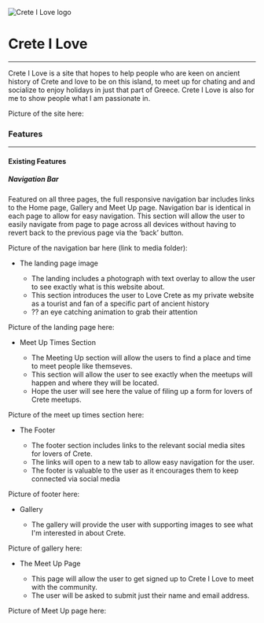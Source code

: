 ![Crete I Love logo](logo.png)

# Crete I Love

---

Crete I Love is a site that hopes to help people who are keen on ancient history of Crete and love to be on this island, to meet up for chating and and socialize to enjoy holidays in just that part of Greece. Crete I Love is also for me to show people what I am passionate in.

Picture of the site here:

### Features

---

#### Existing Features

##### Navigation Bar

Featured on all three pages, the full responsive navigation bar includes links to the Home page, Gallery and Meet Up page. Navigation bar is identical in each page to allow for easy navigation.
This section will allow the user to easily navigate from page to page across all devices without having to revert back to the previous page via the ‘back’ button.

Picture of the navigation bar here (link to media folder):

- The landing page image

  - The landing includes a photograph with text overlay to allow the user to see exactly what is this website about.
  - This section introduces the user to Love Crete as my private website as a tourist and fan of a specific part of ancient history
  - ?? an eye catching animation to grab their attention

Picture of the landing page here:

- Meet Up Times Section

  - The Meeting Up section will allow the users to find a place and time to meet people like themseves.
  - This section will allow the user to see exactly when the meetups will happen and where they will be located.
  - Hope the user will see here the value of filing up a form for lovers of Crete meetups.

Picture of the meet up times section here:

- The Footer

  - The footer section includes links to the relevant social media sites for lovers of Crete.
  - The links will open to a new tab to allow easy navigation for the user.
  - The footer is valuable to the user as it encourages them to keep connected via social media

Picture of footer here:

- Gallery

  - The gallery will provide the user with supporting images to see what I'm interested in about Crete.

Picture of gallery here:

- The Meet Up Page

  - This page will allow the user to get signed up to Crete I Love to meet with the community.
  - The user will be asked to submit just their name and email address.

Picture of Meet Up page here:
